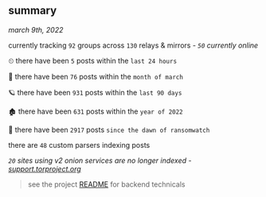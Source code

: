 
## summary
_march 9th, 2022_

currently tracking `92` groups across `130` relays & mirrors - _`50` currently online_

⏲ there have been `5` posts within the `last 24 hours`

🦈 there have been `76` posts within the `month of march`

🪐 there have been `931` posts within the `last 90 days`

🏚 there have been `631` posts within the `year of 2022`

🦕 there have been `2917` posts `since the dawn of ransomwatch`

there are `48` custom parsers indexing posts

_`20` sites using v2 onion services are no longer indexed - [support.torproject.org](https://support.torproject.org/onionservices/v2-deprecation/)_

> see the project [README](https://github.com/thetanz/ransomwatch#ransomwatch--) for backend technicals
